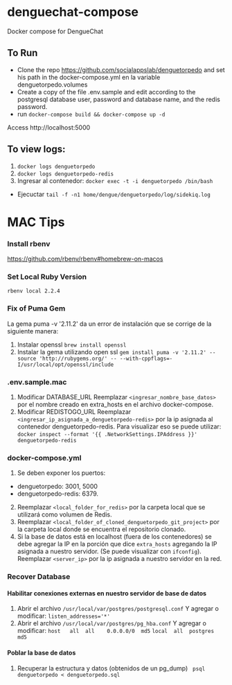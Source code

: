 
# denguechat-compose
Docker compose for DengueChat
## To Run
- Clone the repo https://github.com/socialappslab/denguetorpedo and set his path in the docker-compose.yml en la variable denguetorpedo.volumes
- Create a copy of the file .env.sample and edit according to the postgresql database user, password and database name, and the redis password.
- run `docker-compose build && docker-compose up -d`

Access http://localhost:5000

## To view logs:
1. `docker logs denguetorpedo`
2. `docker logs denguetorpedo-redis`
3. Ingresar al contenedor: `docker exec -t -i denguetorpedo /bin/bash` 
- Ejecuctar `tail -f -n1 home/dengue/denguetorpedo/log/sidekiq.log`

# MAC Tips
### Install rbenv
https://github.com/rbenv/rbenv#homebrew-on-macos 

### Set Local Ruby Version
`rbenv local 2.2.4`

### Fix of Puma Gem
La gema puma -v '2.11.2' da un error de instalación que se corrige de la siguiente manera: 
1. Instalar openssl
`brew install openssl`
2. Instalar la gema utilizando open ssl
`gem install puma -v '2.11.2' --source 'http://rubygems.org/' -- --with-cppflags=-I/usr/local/opt/openssl/include
`

### .env.sample.mac
1. Modificar DATABASE_URL
Reemplazar `<ingresar_nombre_base_datos>` por el nombre creado en extra_hosts en el archivo docker-compose. 
2. Modificar REDISTOGO_URL 
Reemplazar `<ingresar_ip_asignada_a_denguetorpedo-redis>` por la ip asignada al contenedor denguetorpedo-redis. 
Para visualizar eso se puede utilizar: `docker inspect --format '{{ .NetworkSettings.IPAddress }}' denguetorpedo-redis`

### docker-compose.yml
1. Se deben exponer los puertos:
- denguetorpedo: 3001, 5000
- denguetorpedo-redis: 6379.
2. Reemplazar `<local_folder_for_redis>` por la carpeta local que se utilizará como volumen de Redis. 
3. Reemplazar `<local_folder_of_cloned_denguetorpedo_git_project>` por la carpeta local donde se encuentra el repositorio clonado.
4. Si la base de datos está en localhost (fuera de los contenedores) se debe agregar la IP en la porción que dice `extra_hosts` agregando la IP asignada a nuestro servidor. (Se puede visualizar con `ifconfig`). Reemplazar `<server_ip>` por la ip asignada a nuestro servidor en la red. 


### Recover Database
#### Habilitar conexiones externas en nuestro servidor de base de datos
1. Abrir el archivo `/usr/local/var/postgres/postgresql.conf`
Y agregar o modificar:  `listen_addresses='*'`
2. Abrir el archivo `/usr/local/var/postgres/pg_hba.conf`
Y agregar o modificar: 
`host   all  all    0.0.0.0/0  md5`
`local  all  postgres          md5`

#### Poblar la base de datos
1. Recuperar la estructura y datos (obtenidos de un pg_dump)
` psql denguetorpedo < denguetorpedo.sql`


